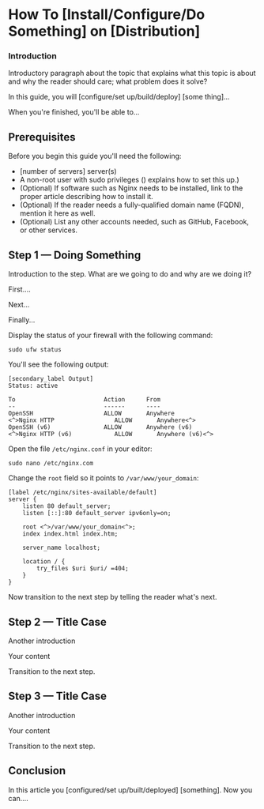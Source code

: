 <!--
This is an article template you can use as a starting point when writing DigitalOcean procedural tutorials about intrastructure. Once you've reviewed the template, delete the comments and begin writing your outline or article. You'll find some examples of our custom Markdown at the very bottom of the template.

As you write, refer to our style and formatting guidelines for more detailed explanations:

- [do.co/style](https://do.co/style)

Readers should be able to follow your tutorial from the beginning to the end on a DigitalOcean Droplet. Before submitting your article to the editorial team, please be sure to create a new Droplet and test your article from start to finish on it exactly as written. Cut and paste commands from the article into your terminal to make sure there aren't typos in the commands. If you find yourself executing a command that isn't in the article, incorporate it into the article to make sure the reader gets the exact same results. We will test your article and send it back to you if we run into technical problems, which significantly slows down the publication process.
-->


# How To [Install/Configure/Do Something] on [Distribution]

<!-- Use Title Case for all Titles -->

<!-- Learn about the title, introduction, and Goals sections at https://do.co/style#title-introduction-and-goals -->

<!-- Learn about formatting headers at https://do.co/style#headers -->

<!-- Our articles have a specific structure. Procedural tutorials follow this structure:

* Title
* Introduction (Level 3 heading)
* Prerequisites (Level 2 heading)
* Step 1 — Doing Something (Level 2 heading)
* Step 2 — Doing Something (Level 2 heading)
...
* Step 5 — Doing Something (Level 2 heading)
* Conclusion (Level 2 heading)


Learn more at https://do.co/style/structure -->

### Introduction

Introductory paragraph about the topic that explains what this topic is about and why the reader should care; what problem does it solve?

In this guide, you will [configure/set up/build/deploy] [some thing]...

When you're finished, you'll be able to...

## Prerequisites

<!-- Prerequisites let you leverage existing tutorials so you don't have to repeat installation or setup steps in your tutorial.  Learn more at https://do.co/style#prerequisites -->

Before you begin this guide you'll need the following:

- [number of servers] <OS and OS Version> server(s) <!-- Also specify the amount of RAM the server needs if relevant. -->
- A non-root user with sudo privileges (<insert link to Initial Server Setup article for the OS used in this tutorial>) explains how to set this up.)
- (Optional) If software such as Nginx needs to be installed, link to the proper article describing how to install it.
- (Optional) If the reader needs a fully-qualified domain name (FQDN), mention it here as well.
- (Optional) List any other accounts needed, such as GitHub, Facebook,  or other services.

<!-- Example:
* One Ubuntu 18.04 server with at least 1GB of RAM set up by following [the Ubuntu 18.04 initial server setup guide](https://www.digitalocean.com/community/tutorials/initial-server-setup-with-ubuntu-18-04), including a sudo non-root user and a firewall.
* Nginx installed on your server, as shown in [How To Install Nginx on Ubuntu 16.04](https://www.digitalocean.com/community/tutorials/how-to-install-nginx-on-ubuntu-16-04).
* A domain name configured to point to your server. You can learn how to point domains to DigitalOcean Droplets by following the [How To Set Up a Host Name with DigitalOcean](https://www.digitalocean.com/community/tutorials/how-to-set-up-a-host-name-with-digitalocean) tutorial.
-->

## Step 1 — Doing Something

<!-- For more information on steps, see https://do.co/style/#steps -->

Introduction to the step. What are we going to do and why are we doing it?

First....

Next...

Finally...

<!-- When showing a command, explain the command first by talking about what it does. Then show the command. Then show its output in a separate output block: -->

Display the status of your firewall with the following command:

```command
sudo ufw status
```

You'll see the following output:

```
[secondary_label Output]
Status: active

To                         Action      From
--                         ------      ----
OpenSSH                    ALLOW       Anywhere                  
<^>Nginx HTTP                 ALLOW       Anywhere<^>
OpenSSH (v6)               ALLOW       Anywhere (v6)             
<^>Nginx HTTP (v6)            ALLOW       Anywhere (v6)<^>
```

<!-- You can use highlighting in output to point out relevant details -->


<!-- When asking the reader to open a file, specify the file and show the command to open it: -->

Open the file `/etc/nginx.conf` in your editor:

```command
sudo nano /etc/nginx.com
```

<!-- When showing a configuration file, try to show only the relevant parts and explain what needs to change.  -->

Change the `root` field so it points to `/var/www/your_domain`:

```nginx
[label /etc/nginx/sites-available/default]
server {
    listen 80 default_server;
    listen [::]:80 default_server ipv6only=on;

    root <^>/var/www/your_domain<^>;
    index index.html index.htm;

    server_name localhost;

    location / {
        try_files $uri $uri/ =404;
    }
}
```

<!-- See do.co/style#commands-and-code-in-steps for more on how to incorporate command and code in your steps. -->

Now transition to the next step by telling the reader what's next.

## Step 2 — Title Case

Another introduction

Your content

Transition to the next step.

## Step 3 — Title Case

Another introduction

Your content

Transition to the next step.

## Conclusion

In this article you [configured/set up/built/deployed] [something]. Now you can....

<!-- Speak  to reader benefits of this technique or procedure and optionally provide places for further exploration. -->


<!------------ Formatting ------------------------->

<!-- Some examples of how to mark up various things

This is _italics_ and this is **bold**.

Only use italics and bold for specific things. Learn more at https://do.co/style#bold-and-italics

This is `inline code`. Use it for referencing package names and commands.

Here's a command someone types in the Terminal:

```command
sudo nano /etc/nginx/sites-available/default
```

Here's a configuration file. 

The label on the first line lets you clearly state the file that's being shown or modified:

```nginx
[label /etc/nginx/sites-available/default]
server {
    listen 80 default_server;
    listen [::]:80 default_server ipv6only=on;

    root <^>/usr/share/nginx/html<^>;
    index index.html index.htm;

    server_name localhost;

    location / {
        try_files $uri $uri/ =404;
    }
}
```

Here's output from a command:

```
[secondary_label Output]
Could not connect to Redis at 127.0.0.1:6379: Connection refused
```

Learn about formatting commands and terminal output at https://do.co/style#code

Key presses should be written in ALLCAPS with in-line code formatting: `ENTER`.

Use a plus symbol (+) if keys need to be pressed simultaneously: `CTRL+C`.

This is a <^>variable<^>.

This is an `<^>in-line code variable<^>`

Learn more about how to use variables to highlight important items at https://do.co/style#variables

Use `<^>your_server_ip<^>` when referencing the IP of the server.  Use `111.111.111.111` and `222.222.222.222` if you need other IP addresses in examples.

Learn more about host names and domains at https://do.co/style#users-hostnames-and-domains

<$>[note]
**Note:** This is a note.
<$>

<$>[warning]
**Warning:** This is a warning.
<$>

Learn more about notes at https://do.co/style#notes-and-warnings

Screenshots should be in PNG format and hosted on imgur. Embed them in the article using the following format:

![Alt text for screen readers](/path/to/img.png)

Learn more about images at https://do.co/style#images-and-other-assets
-->